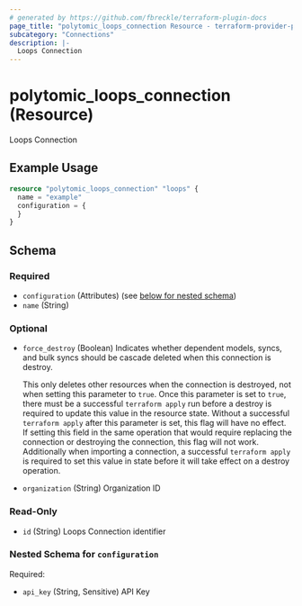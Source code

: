 ```yaml
---
# generated by https://github.com/fbreckle/terraform-plugin-docs
page_title: "polytomic_loops_connection Resource - terraform-provider-polytomic"
subcategory: "Connections"
description: |-
  Loops Connection
---
```


# polytomic_loops_connection (Resource)

Loops Connection

## Example Usage

```terraform
resource "polytomic_loops_connection" "loops" {
  name = "example"
  configuration = {
  }
}
```

<!-- schema generated by tfplugindocs -->
## Schema

### Required

- `configuration` (Attributes) (see [below for nested schema](#nestedatt--configuration))
- `name` (String)

### Optional

- `force_destroy` (Boolean) Indicates whether dependent models, syncs, and bulk syncs should be cascade
deleted when this connection is destroy.

  This only deletes other resources when the connection is destroyed, not when
setting this parameter to `true`. Once this parameter is set to `true`, there
must be a successful `terraform apply` run before a destroy is required to
update this value in the resource state. Without a successful `terraform apply`
after this parameter is set, this flag will have no effect. If setting this
field in the same operation that would require replacing the connection or
destroying the connection, this flag will not work. Additionally when importing
a connection, a successful `terraform apply` is required to set this value in
state before it will take effect on a destroy operation.
- `organization` (String) Organization ID

### Read-Only

- `id` (String) Loops Connection identifier

<a id="nestedatt--configuration"></a>
### Nested Schema for `configuration`

Required:

- `api_key` (String, Sensitive) API Key


